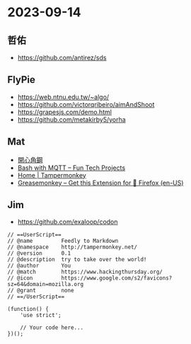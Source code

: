 # 2023-09-14

## 哲佑

- https://github.com/antirez/sds

## FlyPie

- https://web.ntnu.edu.tw/~algo/
- https://github.com/victorqribeiro/aimAndShoot
- https://grapesjs.com/demo.html
- https://github.com/metakirby5/yorha

## Mat

- [開心角鋼](https://www.happyrack.tw/)
- [Bash with MQTT – Fun Tech Projects](https://funprojects.blog/2021/05/25/bash-with-mqtt/)
- [Home | Tampermonkey](https://www.tampermonkey.net/)
- [Greasemonkey – Get this Extension for 🦊 Firefox (en-US)](https://addons.mozilla.org/en-US/firefox/addon/greasemonkey/)

## Jim

- https://github.com/exaloop/codon


```
// ==UserScript==
// @name         Feedly to Markdown
// @namespace    http://tampermonkey.net/
// @version      0.1
// @description  try to take over the world!
// @author       You
// @match        https://www.hackingthursday.org/
// @icon         https://www.google.com/s2/favicons?sz=64&domain=mozilla.org
// @grant        none
// ==/UserScript==

(function() {
    'use strict';

    // Your code here...
})();
```
